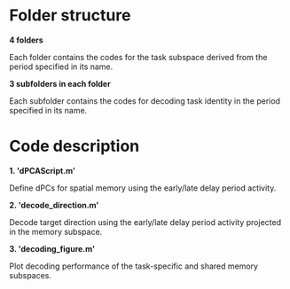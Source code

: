<!DOCTYPE html>
<html>
    
<head>
    <h1>Folder structure</h1>
</head>

<body> 
<b>4 folders</b>
<p>Each folder contains the codes for the task subspace derived from the period specified in its name.</p>
</body>   

<body> 
<b>3 subfolders in each folder</b>
<p>Each subfolder contains the codes for decoding task identity in the period specified in its name.</p>
</body>  

<head>
    <h1>Code description</h1>
</head>  

<body> 
<b>1. 'dPCAScript.m'</b>
<p>Define dPCs for spatial memory using the early/late delay period activity.</p>
</body>      

<body> 
<b>2. 'decode_direction.m'</b>
<p>Decode target direction using the early/late delay period activity projected in the memory subspace.</p>
</body>  

<body> 
<b>3. 'decoding_figure.m'</b>
<p>Plot decoding performance of the task-specific and shared memory subspaces.</p>
</body>  

</html>
